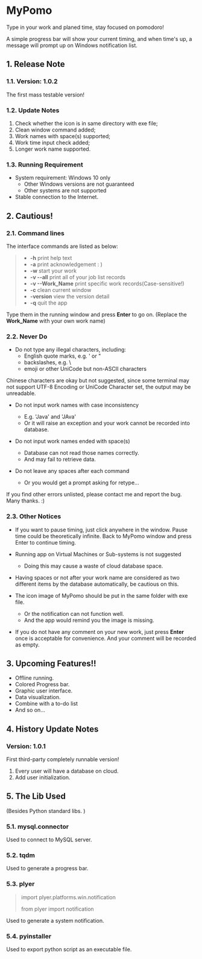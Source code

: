 # MyPomo

Type in your work and planed time, stay focused on pomodoro!

A simple progress bar will show your current timing, and when time's up, a message will prompt up on Windows notification list. 

## 1. Release Note

### 1.1. Version: 1.0.2
The first mass testable version! 

### 1.2. Update Notes

1. Check whether the icon is in same directory with exe file; 
2. Clean window command added; 
3. Work names with space(s) supported; 
4. Work time input check added; 
5. Longer work name supported. 


### 1.3. Running Requirement 
* System requirement: Windows 10 only
  * Other Windows versions are not guaranteed 
  * Other systems are not supported
* Stable connection to the Internet.


## 2. Cautious!

### 2.1. Command lines

The interface commands are listed as below:

> 
> * **-h** print help text
> * **-a** print acknowledgement : ) 
> * **-w** start your work
> * **-v --all** print all of your job list records
> * **-v --Work_Name** print specific work records(Case-sensitive!)
> * **-c** clean current window
> * **-version** view the version detail
> * **-q** quit the app
>

Type them in the running window and press **Enter** to go on. (Replace the **Work_Name** with your own work name)


### 2.2. Never Do

* Do not type any illegal characters, including:
  * English quote marks, e.g. ' or " 
  * backslashes, e.g. \ 
  * emoji or other UniCode but non-ASCII characters
    
Chinese characters are okay but not suggested, since some terminal may not support UTF-8 Encoding or UniCode Character set, the output may be unreadable. 

* Do not input work names with case inconsistency
  * E.g. 'Java' and 'JAva'
  * Or it will raise an exception and your work cannot be recorded into database. 

* Do not input work names ended with space(s)
  * Database can not read those names correctly. 
  * And may fail to retrieve data. 

* Do not leave any spaces after each command
  * Or you would get a prompt asking for retype...
  
If you find other errors unlisted, please contact me and report the bug. Many thanks. :)

### 2.3. Other Notices

* If you want to pause timing, just click anywhere in the window. Pause time could be theoretically infinite. Back to MyPomo window and press Enter to continue timing. 

* Running app on Virtual Machines or Sub-systems is not suggested
  * Doing this may cause a waste of cloud database space. 


* Having spaces or not after your work name are considered as two different items by the database automatically, be cautious on this. 


* The icon image of MyPomo should be put in the same folder with exe file. 
  * Or the notification can not function well. 
  * And the app would remind you the image is missing. 
  

* If you do not have any comment on your new work, just press **Enter** once is acceptable for convenience. And your comment will be recorded as empty. 

## 3. Upcoming Features!!

* Offline running. 
* Colored Progress bar. 
* Graphic user interface. 
* Data visualization. 
* Combine with a to-do list
* And so on... 

## 4. History Update Notes

### Version: 1.0.1
First third-party completely runnable version! 
1. Every user will have a database on cloud. 
2. Add user initialization. 


## 5. The Lib Used
(Besides Python standard libs. )

### 5.1. mysql.connector
Used to connect to MySQL server. 

### 5.2. tqdm
Used to generate a progress bar. 

### 5.3. plyer

> import plyer.platforms.win.notification
> 
> from plyer import notification

Used to generate a system notification. 

### 5.4. pyinstaller

Used to export python script as an executable file. 

